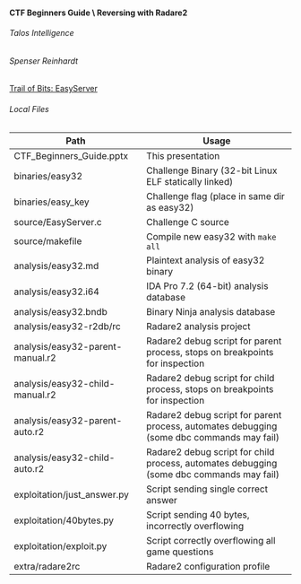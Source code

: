 #### CTF Beginners Guide \\ Reversing with Radare2
###### Talos Intelligence
###### Spenser Reinhardt

[Trail of Bits: EasyServer](https://github.com/trailofbits/ctf/tree/master/exploits/binary1_workshop/easy)

###### Local Files

| Path | Usage |
|-----|-----|
| CTF_Beginners_Guide.pptx | This presentation |
| binaries/easy32 | Challenge Binary (32-bit Linux ELF statically linked) |
| binaries/easy_key | Challenge flag (place in same dir as easy32) |
| source/EasyServer.c | Challenge C source |
| source/makefile | Compile new easy32 with `make all` |
| analysis/easy32.md | Plaintext analysis of easy32 binary |
| analysis/easy32.i64 | IDA Pro 7.2 (64-bit) analysis database |
| analysis/easy32.bndb | Binary Ninja analysis database |
| analysis/easy32-r2db/rc | Radare2 analysis project |
| analysis/easy32-parent-manual.r2 | Radare2 debug script for parent process, stops on breakpoints for inspection |
| analysis/easy32-child-manual.r2 | Radare2 debug script for child process, stops on breakpoints for inspection |
| analysis/easy32-parent-auto.r2 | Radare2 debug script for parent process, automates debugging (some dbc commands may fail) |
| analysis/easy32-child-auto.r2 | Radare2 debug script for child process, automates debugging (some dbc commands may fail) |
| exploitation/just_answer.py | Script sending single correct answer |
| exploitation/40bytes.py | Script sending 40 bytes, incorrectly overflowing |
| exploitation/exploit.py | Script correctly overflowing all game questions |
| extra/radare2rc | Radare2 configuration profile |
